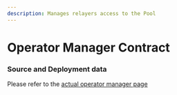 ```yaml
---
description: Manages relayers access to the Pool
---
```


# Operator Manager Contract

### Source and Deployment data

Please refer to the [actual operator manager page](mutable-operator-manager.md#source-and-deployment-data)
